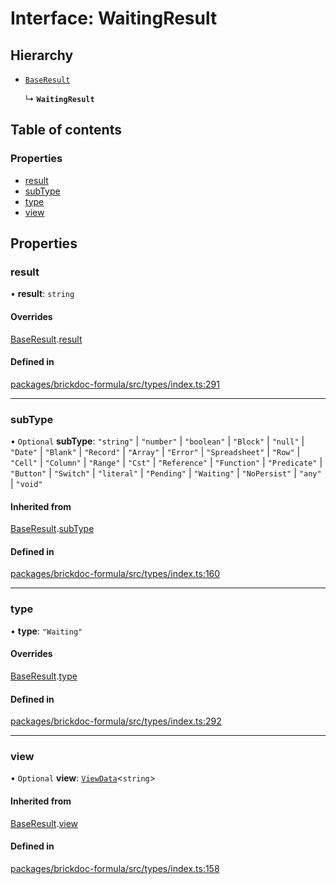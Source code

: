 # Interface: WaitingResult

## Hierarchy

- [`BaseResult`](BaseResult.md)

  ↳ **`WaitingResult`**

## Table of contents

### Properties

- [result](WaitingResult.md#result)
- [subType](WaitingResult.md#subtype)
- [type](WaitingResult.md#type)
- [view](WaitingResult.md#view)

## Properties

### <a id="result" name="result"></a> result

• **result**: `string`

#### Overrides

[BaseResult](BaseResult.md).[result](BaseResult.md#result)

#### Defined in

[packages/brickdoc-formula/src/types/index.ts:291](https://github.com/mashcard/mashcard/blob/main/packages/brickdoc-formula/src/types/index.ts#L291)

---

### <a id="subtype" name="subtype"></a> subType

• `Optional` **subType**: `"string"` \| `"number"` \| `"boolean"` \| `"Block"` \| `"null"` \| `"Date"` \| `"Blank"` \| `"Record"` \| `"Array"` \| `"Error"` \| `"Spreadsheet"` \| `"Row"` \| `"Cell"` \| `"Column"` \| `"Range"` \| `"Cst"` \| `"Reference"` \| `"Function"` \| `"Predicate"` \| `"Button"` \| `"Switch"` \| `"literal"` \| `"Pending"` \| `"Waiting"` \| `"NoPersist"` \| `"any"` \| `"void"`

#### Inherited from

[BaseResult](BaseResult.md).[subType](BaseResult.md#subtype)

#### Defined in

[packages/brickdoc-formula/src/types/index.ts:160](https://github.com/mashcard/mashcard/blob/main/packages/brickdoc-formula/src/types/index.ts#L160)

---

### <a id="type" name="type"></a> type

• **type**: `"Waiting"`

#### Overrides

[BaseResult](BaseResult.md).[type](BaseResult.md#type)

#### Defined in

[packages/brickdoc-formula/src/types/index.ts:292](https://github.com/mashcard/mashcard/blob/main/packages/brickdoc-formula/src/types/index.ts#L292)

---

### <a id="view" name="view"></a> view

• `Optional` **view**: [`ViewData`](ViewData.md)<`string`\>

#### Inherited from

[BaseResult](BaseResult.md).[view](BaseResult.md#view)

#### Defined in

[packages/brickdoc-formula/src/types/index.ts:158](https://github.com/mashcard/mashcard/blob/main/packages/brickdoc-formula/src/types/index.ts#L158)

